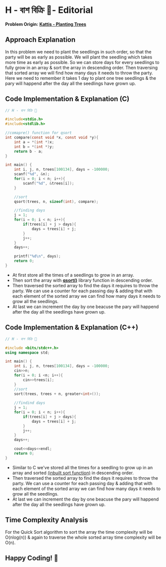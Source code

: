 # H - বাশ বিক্রি 🎍- Editorial

**Problem Origin:** [**Kattis - Planting Trees**](https://open.kattis.com/problems/plantingtrees)

## Approach Explanation

In this problem we need to plant the seedlings in such order, so that the party will be as early as possible. We will plant the seedling which takes more time as early as possible. So we can store days for every seedlings to fully grow in an array & sort the array in descending order. Then traversing that sorted array we will find how many days it needs to throw the party. Here we need to remember it takes 1 day to plant one tree seedlings & the pary will happend after the day all the seedlings have grown up.

## Code Implementation & Explanation (C)

```C
// H - বাশ বিক্রি 🎍

#include<stdio.h>
#include<stdlib.h>

//comapre() function for qsort
int compare(const void *x, const void *y){
    int a = *(int *)x;
    int b = *(int *)y;
    return b - a;
}

int main() {
    int i, j, n, trees[100134], days = -100000;
    scanf("%d", &n);
    for(i = 0; i < n; i++){
        scanf("%d", &trees[i]);
    }

    //sort
    qsort(trees, n, sizeof(int), compare);

    //finding days
    j = 1;
    for(i = 0; i < n; i++){
        if(trees[i] + j > days){
            days = trees[i] + j;
        }
        j++;
    }
    days++;

    printf("%d\n", days);
    return 0;
}
```

- At first store all the times of a seedlings to grow in an array.
- Then sort the array with [**qsort()**](https://www.youtube.com/watch?v=rHoOWG6Ihs4) library function in descending order.
- Then traversed the sorted array to find the days it requires to throw the party. We can use a counter for each passing day & adding that with each element of the sorted array we can find how many days it needs to grow all the seedlings.
- At last we can increment the day by one beacuse the pary will happend after the day all the seedlings have grown up.

## Code Implementation & Explanation (C++)

```C++
// H - বাশ বিক্রি 🎍

#include <bits/stdc++.h>
using namespace std;

int main() {
    int i, j, n, trees[100134], days = -100000;
    cin>>n;
    for(i = 0; i <n; i++){
        cin>>trees[i];
    }
    //sort
    sort(trees, trees + n, greater<int>());
    
    //findind days
    j = 1;
    for(i = 0; i < n; i++){
        if(trees[i] + j > days){
            days = trees[i] + j;
        }
        j++;
    }
    days++;

    cout<<days<<endl;
    return 0;
}
```

- Similar to C we've stored all the times for a seedling to grow up in an array and sorted [(inbuilt sort function)](https://www.geeksforgeeks.org/sort-c-stl/) in descending order.
- Then traversed the sorted array to find the days it requires to throw the party. We can use a counter for each passing day & adding that with each element of the sorted array we can find how many days it needs to grow all the seedlings.
- At last we can increment the day by one beacuse the pary will happend after the day all the seedlings have grown up.

## Time Complexity Analysis

For the Quick Sort algorithm to sort the array the time complexity will be O(nlog(n)) & again to traverse the whole sorted array time complexity will be O(n).  

## Happy Coding! 🎍

